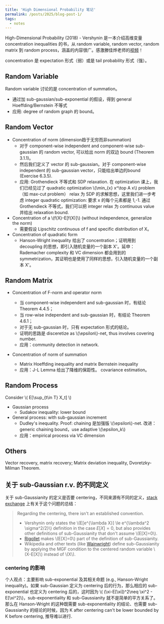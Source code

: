 ```yaml
---
title: 'High Dimensional Probability 笔记'
permalink: /posts/2025/blog-post-1/
tags:
  - notes
---
```

High-Dimensional Probability (2018) - Vershynin 是一本介绍高维变量 concentration inequalities 的书，从 random variable, random vector, random matrix 到 random process，涵盖的内容很广。感激滕佳烨老师的[视频](http://www.tengjiaye.com/HDP.html)！

concentration 是 expectation 形式（弱）或是 tail probability 形式（强）。

## Random Variable

Random variable 讨论的是 concentration of summation。
- 通过加 sub-gaussian/sub-exponential 的假设，得到 general Hoeffding/Bernstein 不等式
- 应用: degree of random graph 的 bound。

## Random Vector

- Concentration of norm (dimension趋于无穷而非summation) 
  - 对于 component-wise independent and component-wise sub-gaussian 的 random vector, 可以给出 norm 的双边 bound (Theorem 3.1.1)。
  - 然后我们定义了 vector 的 sub-gaussian。对于 component-wise independent 的 sub-gaussian vector，只能给出单边的bound (Exercise 6.3.5). 
  - 应用: Grothendieck 不等式和 SDP relaxation. 在 optimization 课上，我们已经见过了 quadratic optimization \\(\min_{x} x^\top A x\\) problem （如 max-cut problem） relax 为 SDP 的求解思想，这里我们进一步考虑 integer quadratic optimization: 要求 x 的每个元素都是 1,-1. 通过Grothendieck 不等式，我们可以把 integer relax 为 continuous value 并给出 relaxation bound.
- Concentration of a \\(f(X)-E[f(X)]\\) (without independence, generalize the norm)
  - 需要假设 Lipschitz continuous of f and specific distribution of X。
- Concentration of quadratic form
  - Hanson-Wright inequality 给出了 concentration；证明用到 decoupling 的思想，即引入随机变量的一个副本 X'。延申：Rademacher complexity 和 VC dimension 都会用到的 symmetrization，其证明也是使用了同样的思想，引入随机变量的一个副本 X'。

## Random Matrix

- Concentration of F-norm and operator norm
  - 当 component-wise independent and sub-gaussian 时，有结论 Theorem 4.4.5；
  - 当 row-wise independent and sub-gaussian 时，有结论 Theorem 4.6.1；
  - 对于无 sub-gaussian 时，只有 expectation 形式的结论。
  - 证明的思路是 disceretize as \\(\epsilon\\)-net, thus involves covering number. 
  - 应用：community detection in network.

- Concentration of norm of summation
  - Matrix Hoeffding inequality and matrix Bernstein inequality
  - 应用：J-L Lemma 给出了降维的保距性。 covariance estimation。

## Random Process

Consider \\( E[\sup_{t\in T} X_t] \\)
- Gaussian process
  - Sudakov inequality: lower bound
- General process: with sub-gaussian increment
  - Dudley's inequality. Proof: chaining 是加强版 \\(\epsilon\\)-net. 改进：generic chaining bound，use adaptive \\(\epsilon_k\\)
  - 应用：empirical process via VC dimension

## Others

Vector recovery, matrix recovery; Matrix deviation inequality, Dvoretzky-Milman Theorem.

## 关于 sub-Gaussian r.v. 的不同定义
关于 sub-Gaussianity 的定义是否要 centering，不同来源有不同的定义，[stack exchange](https://math.stackexchange.com/questions/4234437/about-the-definition-of-sub-gaussian) 上有关于这个问题的总结：
> Regarding the centering, there isn't an established convention.
> - Vershynin only states the \\(E[e^{\lambda X}] \le e^{\lambda^2 \sigma^2/2}\\) definition in the case $E[X]=0$, but also provides other definitions of sub-Gaussianity that don't assume \\(E[X]=0\\).
> - [Rigollet](https://ocw.mit.edu/courses/mathematics/18-s997-high-dimensional-statistics-spring-2015/lecture-notes/MIT18_S997S15_Chapter1.pdf#page=3) makes \\(E[X]=0\\) part of the definition of sub-Gaussianity.
> - Wikipedia and other texts (like [Wainwright](https://www.stat.berkeley.edu/~mjwain/stat210b/Chap2_TailBounds_Jan22_2015.pdf#page=3)) define sub-Gaussianity by applying the MGF condition to the centered random variable \\(X-E[X]\\) instead of \\(X\\).

### centering 的影响
个人观点：主要影响 sub-exponential 及其相关命题 (e.g., Hanson-Wright inequality)。如果 sub-Gaussian 定义为 centering 后的行为，那么相应的 sub-exponential 也定义为 centering 后的，这时因为 \\( (\xi-E[\xi])^2\neq \xi^2 - E[\xi^2]\\)，sub-exponentiality 和 sub-Gaussianity 就不是简单的平方关系了。那么在 Hanson-Wright 的这种既需要 sub-exponentiality 的结论、也需要 sub-Gaussianity 的结论的时候，因为 K after centering can't be lower bounded by K before centering, 推导难以进行. 